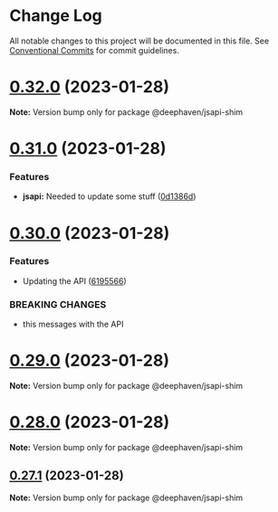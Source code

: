 # Change Log

All notable changes to this project will be documented in this file.
See [Conventional Commits](https://conventionalcommits.org) for commit guidelines.

# [0.32.0](https://github.com/deephaven/web-client-ui/compare/v0.31.1...v0.32.0) (2023-01-28)

**Note:** Version bump only for package @deephaven/jsapi-shim





# [0.31.0](https://github.com/deephaven/web-client-ui/compare/v0.30.0...v0.31.0) (2023-01-28)


### Features

* **jsapi:** Needed to update some stuff ([0d1386d](https://github.com/deephaven/web-client-ui/commit/0d1386d913a4b0335512d121bfe3a2314a56f15f))





# [0.30.0](https://github.com/deephaven/web-client-ui/compare/v0.27.0...v0.30.0) (2023-01-28)


### Features

* Updating the API ([6195566](https://github.com/deephaven/web-client-ui/commit/6195566be5939790342a1b172d729df24120d2be))


### BREAKING CHANGES

* this messages with the API





# [0.29.0](https://github.com/deephaven/web-client-ui/compare/v0.28.0...v0.29.0) (2023-01-28)

**Note:** Version bump only for package @deephaven/jsapi-shim





# [0.28.0](https://github.com/deephaven/web-client-ui/compare/v0.27.1...v0.28.0) (2023-01-28)

**Note:** Version bump only for package @deephaven/jsapi-shim





## [0.27.1](https://github.com/deephaven/web-client-ui/compare/v0.27.0...v0.27.1) (2023-01-28)

**Note:** Version bump only for package @deephaven/jsapi-shim
